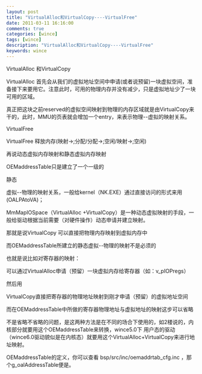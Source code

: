 ```yaml
---
layout: post
title: "VirtualAlloc和VirtualCopy----VirtualFree"
date: 2011-03-11 16:16:00 
comments: true
categories: [wince]
tags: [wince]
description: "VirtualAlloc和VirtualCopy----VirtualFree"
keywords: wince
---
```



 
  
   VirtualAlloc 和VirtualCopy
  
  
  VirtualAlloc 首先会从我们的虚拟地址空间中申请(或者说预留)一块虚拟空间，准备接下来要用它。注意此时，可用的物理内存并没有减少，只是虚拟地址少了一块可用的区域。
  
  真正把这块之前reserved的虚拟空间映射到物理的内存区域就是由VirtualCopy来干的，此时，MMU的页表就会增加一个entry，来表示物理--虚拟的映射关系。
  
 
 
  
   VirtualFree
  
 
 
  VirtualFree 释放内存(映射->;分配/分配->;空闲/映射->;空闲)
  
  
  
   再说动态虚拟内存映射和静态虚拟内存映射
  
  
  OEMaddressTable只是建立了一个一级的
  
   静态
  
  虚拟--物理的映射关系，一般给kernel（NK.EXE）通过直接访问的形式来用(OALPAtoVA)；
  
  MmMapIOSpace（VirtualAlloc +VirtualCopy）是一种动态虚拟映射的手段，一般给驱动根据当前需要（对硬件操作）动态申请并建立映射。
 
 
 
 
 
 
  那就是说VirtualCopy 可以直接把物理内存映射到虚拟内存中
  
  而OEMaddressTable所建立的静态虚拟--物理的映射不是必须的
  
  
  也就是说比如对寄存器的映射：
  
  可以通过VirtualAlloc申请（预留）一块虚拟内存给寄存器（如：v_pIOPregs）
  
  然后用
  
  VirtualCopy直接把寄存器的物理地址映射到刚才申请（预留）的虚拟地址空间
  
  
  而在OEMaddressTable中所做的寄存器物理地址与虚拟地址的映射这步可以省略
  
  
  不是省略不省略的问题，是这两种方法是在不同的场合下使用的，如2楼说的，内核部分就要用这个OEMaddressTable来转换，wince5.0下 用户态的驱动（wince6.0驱动貌似是在内核态）就要用这个VirtualAlloc+VirtualCopy来进行地址映射。
  
  
  OEMaddressTable的定义，你可以查看 bsp/src/inc/oemaddrtab_cfg.inc ，那个g_oalAddressTable便是。
 


